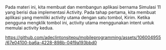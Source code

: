 Pada materi ini, kita membuat dan membangun aplikasi bernama Simulasi 11 yang berisi dua implementasi Activity. 
Pada tahap pertama, kita membuat aplikasi yang memiliki activity utama dengan satu tombol, Kirim. Ketika pengguna mengklik tombol ini, activity utama menggunakan intent untuk memulai activity kedua.

https://github.com/adeclintonsitepu/mobileprogramming/assets/106004955/67e04100-ba6a-4228-898b-04f9a193bbd0
